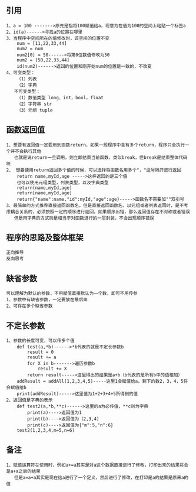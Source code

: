 ## 引用
    1、a = 100 ------->原先是指将100赋值给a，现意为在值为100的空间上粘贴一个标签a
    2、id(a)------>寻找a的位置在哪里
    3、当程序中空间所在的值修改时，该空间的位置不变
        num = [11,22,33,44]
        num2 = num
        num2[0] = 50------>将第0位数值修改为50
        num2 = [50,22,33,44]
        id(num2)------>返回的位置和刚开始num的位置是一致的，不改变
    4、可变类型：
        （1）列表 
        （2）字典 
       不可变类型：
        （1）数值类型 long、int，bool，float
        （2）字符串 str
        （3）元组 tuple
## 函数返回值
    1、想要有返回值一定要用到函数return，如果一段程序中含有多个return，程序只会执行一个并不会执行其他
       也就是说return一旦调用，则立即结束当前函数，类似break，但break是结束整体代码块
    2、 想要使用return返回多个值的时候，可以选择将函数名用多个"，"逗号隔开进行返回
        return name,myId,age ----->这样返回的是三个值
        也可以使用元组类型，列表类型，以及字典类型
        return(name,myId,age)
        return[name,myId,age]   
        return{"name":name,"id":myId,"age":age}----->函数名不需要加""双引号
    3、最简单的方式推荐直接返回函数名，但是直接返回函数名、以元组或者列表返回时，是不考虑耦合关系的，必须按照一定的顺序进行返回，如果顺序出错，那么返回值存在不对称或者错误
       但是用字典的方式则是相当于对函数进行的一层封装，不会出现顺序错误
## 程序的思路及整体框架
    正向推导
    反向思考
## 缺省参数
    可以理解为默认的参数，不用赋值直接默认为一个数，即可不用传参
    1、参数中有缺省参数，一定要放在最后面
    2、可存在多个缺省参数
## 不定长参数
    1、参数的长度可变，可以传多个值
        def test(a,*b)------>*b代表的就是不定长参数b
            result = 0
            result += a
            for X in b------->遍历参数b
                result += X
            return result----->这里得出的结果是a+b（b代表的是所有b中的值相加）
        addResult = addAll(1,2,3,4,5)-----这里1会赋值给a，剩下的数2，3，4，5将会赋值给b
        print(addResult)----->这里值为1+2+3+4+5所得到的值
    2、返回值是字典的表示
        def test2(a,*b,**c)------>这里的a为必传值，**c则为字典
            print(a)---->返回值为1
            print(b)---->返回值为（2,3,4)
            print(c)---->返回值为{"m":5,"n":6}
        test2(1,2,3,4,m=5,n=6)
        
## 备注
    1、赋值运算符在使用时，例如a+=a其实是对a这个数据直接进行了修改，打印出来的结果将会是a+a之后的结果
       但是a=a+a其实是现在给a进行了一个定义，然后进行了修改，在打印是a的结果是原来a的值